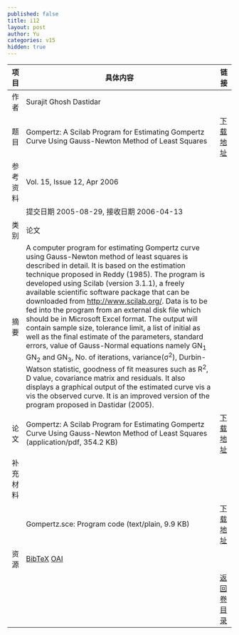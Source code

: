 ```yaml
---
published: false
title: i12
layout: post
author: Yu
categories: v15
hidden: true
---
```


| 项目 | 具体内容 | 链接 |
|---:|---|---|
| 作者 | Surajit Ghosh Dastidar| |
| 题目 |Gompertz: A Scilab Program for Estimating Gompertz Curve Using Gauss-Newton Method of Least Squares | [下载地址](http://www.jstatsoft.org/v15/i12/paper) |
| 参考资料 |Vol. 15, Issue 12, Apr 2006 | |
| | 提交日期 2005-08-29, 接收日期 2006-04-13| | 
| 类别 | 论文| |
| 摘要 | A computer program for estimating Gompertz curve using Gauss-Newton method of least squares is described in detail. It is based on the estimation technique proposed in Reddy (1985). The program is developed using Scilab (version 3.1.1), a freely available scientific software package that can be downloaded from http://www.scilab.org/. Data is to be fed into the program from an external disk file which should be in Microsoft Excel format. The output will contain sample size, tolerance limit, a list of initial as well as the final estimate of the parameters, standard errors, value of Gauss-Normal equations namely GN<sub>1</sub> GN<sub>2</sub> and GN<sub>3</sub>, No. of iterations, variance(&sigma;<sup>2</sup>), Durbin-Watson statistic, goodness of fit measures such as R<sup>2</sup>, D value, covariance matrix and residuals. It also displays a graphical output of the estimated curve vis a vis the observed curve. It is an improved version of the program proposed in Dastidar (2005).| |
| 论文 | Gompertz: A Scilab Program for Estimating Gompertz Curve Using Gauss-Newton Method of Least Squares  (application/pdf, 354.2 KB)| [下载地址](http://www.jstatsoft.org/v15/i12/paper) |
| 补充材料 | | |
| |Gompertz.sce: Program code  (text/plain, 9.9 KB)|  [下载地址](http://www.jstatsoft.org/v15/i12/supp/1) |
| 资源 | [BibTeX](http://www.jstatsoft.org/v15/i12/bibtex) [OAI](http://www.jstatsoft.org/oai?verb=GetRecord&identifier=oai.jstatsoft/v15/i12&prefix=oai_dc)| |
| |  | [返回卷目录]({{site.baseurl}}/volume/v15.html) |